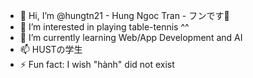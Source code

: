 - 👋 Hi, I’m @hungtn21 - Hung Ngoc Tran - フンです💩
- 👀 I’m interested in playing table-tennis ^^
- 🌱 I’m currently learning Web/App Development and AI
- 📫 HUSTの学生
- ⚡ Fun fact: I wish "hành" did not exist

<!---
hungtn21/hungtn21 is a ✨ special ✨ repository because its `README.md` (this file) appears on your GitHub profile.
You can click the Preview link to take a look at your changes.
--->
